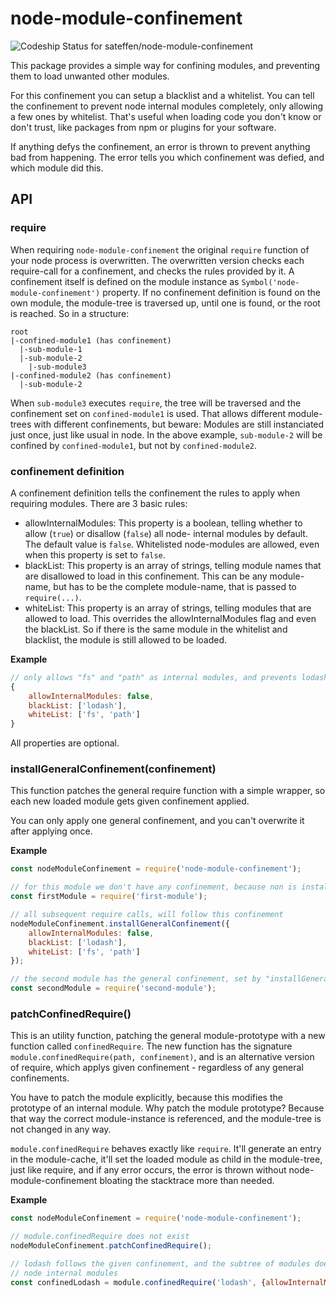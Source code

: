 # node-module-confinement

![Codeship Status for sateffen/node-module-confinement](https://app.codeship.com/projects/1cddd2b0-9582-0136-366d-3e732d40e2ee/status?branch=master)

This package provides a simple way for confining modules, and preventing them to load unwanted other modules.

For this confinement you can setup a blacklist and a whitelist. You can tell the confinement to prevent node
internal modules completely, only allowing a few ones by whitelist. That's useful when loading code you don't
know or don't trust, like packages from npm or plugins for your software.

If anything defys the confinement, an error is thrown to prevent anything bad from happening. The error tells
you which confinement was defied, and which module did this.

## API

### require

When requiring `node-module-confinement` the original `require` function of your node process is overwritten.
The overwritten version checks each require-call for a confinement, and checks the rules provided by it.
A confinement itself is defined on the module instance as `Symbol('node-module-confinement')` property. If
no confinement definition is found on the own module, the module-tree is traversed up, until one is found, or
the root is reached. So in a structure:

```
root
|-confined-module1 (has confinement)
  |-sub-module-1
  |-sub-module-2
    |-sub-module3
|-confined-module2 (has confinement)
  |-sub-module-2
```

When `sub-module3` executes `require`, the tree will be traversed and the confinement set on `confined-module1` is
used. That allows different module-trees with different confinements, but beware: Modules are still instanciated
just once, just like usual in node. In the above example, `sub-module-2` will be confined by `confined-module1`, but
not by `confined-module2`.

### confinement definition

A confinement definition tells the confinement the rules to apply when requiring modules. There are 3 basic rules:

* allowInternalModules: This property is a boolean, telling whether to allow (`true`) or disallow (`false`) all node-
internal modules by default. The default value is `false`. Whitelisted node-modules are allowed, even when this property
is set to `false`.
* blackList: This property is an array of strings, telling module names that are disallowed to load in this confinement.
This can be any module-name, but has to be the complete module-name, that is passed to `require(...)`.
* whiteList: This property is an array of strings, telling modules that are allowed to load. This overrides the allowInternalModules
flag and even the blackList. So if there is the same module in the whitelist and blacklist, the module is still allowed
to be loaded.

**Example**

```js
// only allows "fs" and "path" as internal modules, and prevents lodash from being loaded
{
    allowInternalModules: false,
    blackList: ['lodash'],
    whiteList: ['fs', 'path']
}
```
All properties are optional.

### installGeneralConfinement(confinement)

This function patches the general require function with a simple wrapper, so each new loaded module gets given 
confinement applied.

You can only apply one general confinement, and you can't overwrite it after applying once.

**Example**

```js
const nodeModuleConfinement = require('node-module-confinement');

// for this module we don't have any confinement, because non is installed
const firstModule = require('first-module');

// all subsequent require calls, will follow this confinement
nodeModuleConfinement.installGeneralConfinement({
    allowInternalModules: false,
    blackList: ['lodash'],
    whiteList: ['fs', 'path']
});

// the second module has the general confinement, set by "installGeneralConfinement"
const secondModule = require('second-module');
```

### patchConfinedRequire()

This is an utility function, patching the general module-prototype with a new function called `confinedRequire`.
The new function has the signature `module.confinedRequire(path, confinement)`, and is an alternative version
of require, which applys given confinement - regardless of any general confinements.

You have to patch the module explicitly, because this modifies the prototype of an internal module. Why patch
the module prototype? Because that way the correct module-instance is referenced, and the module-tree is not
changed in any way.

`module.confinedRequire` behaves exactly like `require`. It'll generate an entry in the module-cache, it'll set
the loaded module as child in the module-tree, just like require, and if any error occurs, the error is thrown
without node-module-confinement bloating the stacktrace more than needed.

**Example**

```js
const nodeModuleConfinement = require('node-module-confinement');

// module.confinedRequire does not exist
nodeModuleConfinement.patchConfinedRequire();

// lodash follows the given confinement, and the subtree of modules doesn't have access to any
// node internal modules
const confinedLodash = module.confinedRequire('lodash', {allowInternalModules: false});
```

